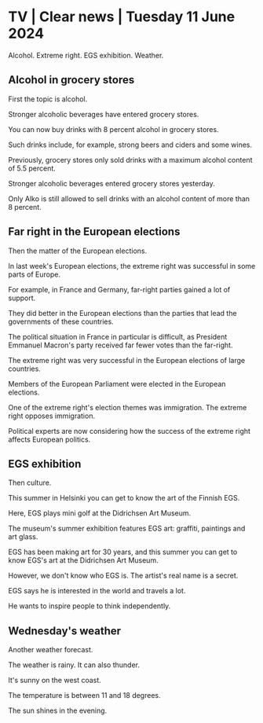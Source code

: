 # TV \| Clear news \| Tuesday 11 June 2024

Alcohol. Extreme right. EGS exhibition. Weather.

## Alcohol in grocery stores

First the topic is alcohol.

Stronger alcoholic beverages have entered grocery stores.

You can now buy drinks with 8 percent alcohol in grocery stores.

Such drinks include, for example, strong beers and ciders and some wines.

Previously, grocery stores only sold drinks with a maximum alcohol content of 5.5 percent.

Stronger alcoholic beverages entered grocery stores yesterday.

Only Alko is still allowed to sell drinks with an alcohol content of more than 8 percent.

## Far right in the European elections

Then the matter of the European elections.

In last week's European elections, the extreme right was successful in some parts of Europe.

For example, in France and Germany, far-right parties gained a lot of support.

They did better in the European elections than the parties that lead the governments of these countries.

The political situation in France in particular is difficult, as President Emmanuel Macron's party received far fewer votes than the far-right.

The extreme right was very successful in the European elections of large countries.

Members of the European Parliament were elected in the European elections.

One of the extreme right's election themes was immigration. The extreme right opposes immigration.

Political experts are now considering how the success of the extreme right affects European politics.

## EGS exhibition

Then culture.

This summer in Helsinki you can get to know the art of the Finnish EGS.

Here, EGS plays mini golf at the Didrichsen Art Museum.

The museum's summer exhibition features EGS art: graffiti, paintings and art glass.

EGS has been making art for 30 years, and this summer you can get to know EGS's art at the Didrichsen Art Museum.

However, we don't know who EGS is. The artist's real name is a secret.

EGS says he is interested in the world and travels a lot.

He wants to inspire people to think independently.

## Wednesday's weather

Another weather forecast.

The weather is rainy. It can also thunder.

It's sunny on the west coast.

The temperature is between 11 and 18 degrees.

The sun shines in the evening.


